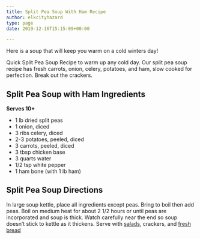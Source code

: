 ```yaml
---
title: Split Pea Soup With Ham Recipe
author: elkcityhazard
type: page
date: 2019-12-16T15:15:09+00:00

---
```

Here is a soup that will keep you warm on a cold winters day!

Quick Split Pea Soup Recipe to warm up any cold day. Our split pea soup recipe has fresh carrots, onion, celery, potatoes, and ham, slow cooked for perfection. Break out the crackers.

## Split Pea Soup with Ham Ingredients

**Serves 10+**

  * 1 lb dried split peas
  * 1 onion, diced
  * 3 ribs celery, diced
  * 2-3 potatoes, peeled, diced
  * 3 carrots, peeled, diced
  * 3 tbsp chicken base
  * 3 quarts water
  * 1/2 tsp white pepper
  * 1 ham bone (with 1 lb ham)

## Split Pea Soup Directions

In large soup kettle, place all ingredients except peas. Bring to boil then add peas. Boil on medium heat for about 2 1/2 hours or until peas are incorporated and soup is thick. Watch carefully near the end so soup doesn&#8217;t stick to kettle as it thickens. Serve with <a href="/wordpress/vegetables-and-salad-recipes/" rel="noopener noreferrer" target="_blank">salads</a>, crackers, and <a href="/wordpress/easy-bread-recipes/easy-homemade-bread/" rel="noopener noreferrer" target="_blank">fresh bread</a>